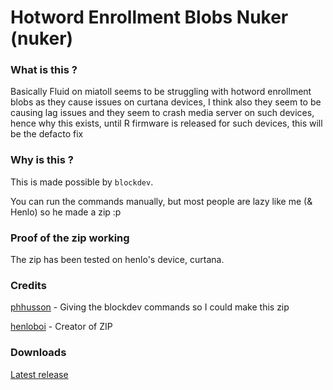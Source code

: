 # Hotword Enrollment Blobs Nuker (nuker) #


### What is this ? ###

Basically Fluid on miatoll seems to be struggling with hotword enrollment blobs as they cause issues on curtana devices, I think also they seem to be causing lag issues and they seem to crash media server on such devices, hence why this exists, until R firmware is released for such devices, this will be the defacto fix 

### Why is this ? ###

This is made possible by ```blockdev```. 

You can run the commands manually, but most people are lazy like me (& Henlo) so he made a zip :p 

### Proof of the zip working ###

The zip has been tested on henlo's device, curtana.

### Credits ###

 [phhusson](https://github.com/phhusson) - Giving the blockdev commands so I could make this zip
 
 [henloboi](https://github.com/JamieHoSzeYui) - Creator of ZIP
 
### Downloads ###

[Latest release](https://github.com/Ramisky/hotword-nuker/releases/tag/nuker)



